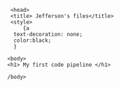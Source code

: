 <!DOCTYPE html>

</html>

     <head>
     <title> Jefferson's files</title>
     <style> 
         {a
      text-decoration: none;
      color:black;
      }
  </style>
    </head>
    
    <body>
    <h1> My first code pipeline </h1>

    /body>
</html>	
